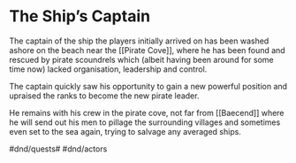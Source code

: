 # The Ship’s Captain
The captain of the ship the players initially arrived on has been washed ashore on the beach near the [[Pirate Cove]], where he has been found and rescued by pirate scoundrels which (albeit having been around for some time now) lacked organisation, leadership and control.

The captain quickly saw his opportunity to gain a new powerful position and upraised the ranks to become the new pirate leader.

He remains with his crew in the pirate cove, not far from [[Baecend]] where he will send out his men to pillage the surrounding villages and sometimes even set to the sea again, trying to salvage any averaged ships.

#dnd/quests#  #dnd/actors